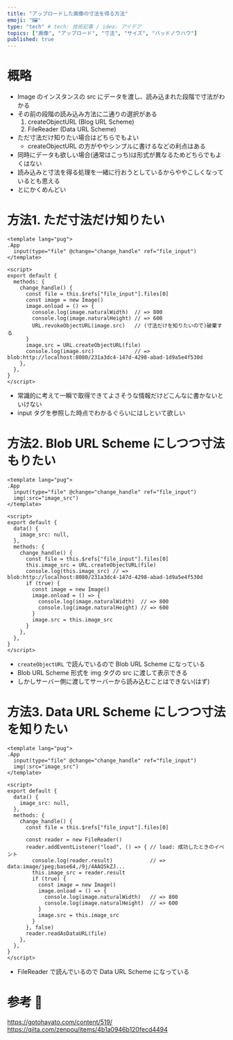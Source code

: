 ```yaml
---
title: "アップロードした画像の寸法を得る方法"
emoji: "🖼"
type: "tech" # tech: 技術記事 / idea: アイデア
topics: ["画像", "アップロード", "寸法", "サイズ", "バッドノウハウ"]
published: true
---
```


# 概略 #

  * Image のインスタンスの src にデータを渡し、読み込まれた段階で寸法がわかる
  * その前の段階の読み込み方法に二通りの選択がある
    1. createObjectURL (Blog URL Scheme)
    1. FileReader (Data URL Scheme)
  * ただ寸法だけ知りたい場合はどちらでもよい
    * createObjectURL の方がややシンプルに書けるなどの利点はある
  * 同時にデータも欲しい場合(通常はこっち)は形式が異なるためどちらでもよくはない
  * 読み込みと寸法を得る処理を一緒に行おうとしているからややこしくなっているとも思える
  * とにかくめんどい

# 方法1. ただ寸法だけ知りたい #

```vue
<template lang="pug">
.App
  input(type="file" @change="change_handle" ref="file_input")
</template>

<script>
export default {
  methods: {
    change_handle() {
      const file = this.$refs["file_input"].files[0]
      const image = new Image()
      image.onload = () => {
        console.log(image.naturalWidth)  // => 800
        console.log(image.naturalHeight) // => 600
        URL.revokeObjectURL(image.src)   // (寸法だけを知りたいので)破棄する
      }
      image.src = URL.createObjectURL(file)
      console.log(image.src)             // => blob:http://localhost:8080/231a3dc4-147d-4298-abad-1d9a5e4f530d
    },
  },
}
</script>
```

  * 常識的に考えて一瞬で取得できてよさそうな情報だけどこんなに書かないといけない
  * input タグを参照した時点でわかるぐらいにはしといて欲しい

# 方法2. Blob URL Scheme にしつつ寸法もりたい #

```vue
<template lang="pug">
.App
  input(type="file" @change="change_handle" ref="file_input")
  img(:src="image_src")
</template>

<script>
export default {
  data() {
    image_src: null,
  },
  methods: {
    change_handle() {
      const file = this.$refs["file_input"].files[0]
      this.image_src = URL.createObjectURL(file)
      console.log(this.image_src) // => blob:http://localhost:8080/231a3dc4-147d-4298-abad-1d9a5e4f530d
      if (true) {
        const image = new Image()
        image.onload = () => {
          console.log(image.naturalWidth)  // => 800
          console.log(image.naturalHeight) // => 600
        }
        image.src = this.image_src
      }
    },
  },
}
</script>
```

  * `createObjectURL` で読んでいるので Blob URL Scheme になっている
  * Blob URL Scheme 形式を img タグの src に渡して表示できる
  * しかしサーバー側に渡してサーバーから読み込むことはできない(はず)

# 方法3. Data URL Scheme にしつつ寸法を知りたい #

```vue
<template lang="pug">
.App
  input(type="file" @change="change_handle" ref="file_input")
  img(:src="image_src")
</template>

<script>
export default {
  data() {
    image_src: null,
  },
  methods: {
    change_handle() {
      const file = this.$refs["file_input"].files[0]

      const reader = new FileReader()
      reader.addEventListener("load", () => { // load: 成功したときのイベント
        console.log(reader.result)            // => data:image/jpeg;base64,/9j/4AAQSkZJ...
        this.image_src = reader.result
        if (true) {
          const image = new Image()
          image.onload = () => {
            console.log(image.naturalWidth)   // => 800
            console.log(image.naturalHeight)  // => 600
          }
          image.src = this.image_src
        }
      }, false)
      reader.readAsDataURL(file)
    },
  },
}
</script>
```

  * FileReader で読んでいるので Data URL Scheme になっている

# 参考 🙏 #

https://gotohayato.com/content/519/
https://qiita.com/zenpou/items/4b1a0946b120fecd4494
